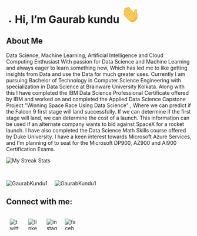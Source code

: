 - # Hi, I’m Gaurab kundu  <img src="https://raw.githubusercontent.com/ABSphreak/ABSphreak/master/gifs/Hi.gif" width="50px"> 
## About Me
Data Science, Machine Learning, Artificial Intelligence and Cloud Computing Enthusiast With passion for Data Science and Machine Learning and always eager to learn something new, Which has led me to like getting insights from Data and use the Data for much greater uses.
Currently I am pursuing Bachelor of Technology in Computer Science Engineering with specialization in Data Science at Brainware University Kolkata.
Along with this I have completed the IBM Data Science Professional Certificate offered by IBM and worked on and completed the Applied Data Science Capstone Project "Winning Space Race Using Data Science" , Where we can predict if the Falcon 9 first stage will land successfully. If we can determine if the first stage will land, we can determine the cost of a launch. This information can be used if an alternate company wants to bid against SpaceX for a rocket launch. I have also completed the Data Science Math Skills course offered by Duke University. I have a keen interest towards Microsoft Azure Services, and I'm planning of to seat for the Microsoft DP900, AZ900 and AI900 Certification Exams.


![My Streak Stats](https://github-readme-streak-stats.herokuapp.com/?user=GaurabKundu1&theme=vision-friendly-dark)

<br />
<p align="left">
    <img src="https://github-readme-stats.vercel.app/api?username=GaurabKundu1&show_icons=true&theme=vision-friendly-dark" alt="GaurabKundu1" />
    &nbsp;
    &nbsp;
    <img src="https://github-readme-stats.vercel.app/api/top-langs/?username=GaurabKundu1&show_icons=true&theme=vision-friendly-dark" alt="GaurabKundu1" />
   
</p>



<!-- Social -->
## Connect with me:
<br/>
<a href="https://twitter.com/GaurabKundu6">
    <img align="left" hspace="10" src="https://www.flaticon.com/svg/static/icons/svg/733/733579.svg" alt="twitter" height="30" width="30" />
</a>
<a href="https://www.linkedin.com/in/gaurab-kundu-020803">
    <img align="left" hspace="10" src="https://www.flaticon.com/svg/static/icons/svg/174/174857.svg" alt="linkedin" height="30" width="30" />
</a>
<a href="https://www.instagram.com/gaurabkundu7">
    <img align="left" hspace="10" src="https://www.flaticon.com/svg/static/icons/svg/174/174855.svg" alt="instagram" height="30" width="30" />
</a>
<a href="https://www.facebook.com/gaurab.kundu.127">
    <img align="left" hspace="10" src="![124010](https://user-images.githubusercontent.com/86102231/141140910-e24daba2-478d-49be-b06c-eec6973b3a58.png)
" alt="facebook" height="30" width="30" />
</a>

<!---
GaurabKundu1/GaurabKundu1 is a ✨ special ✨ repository because its `README.md` (this file) appears on your GitHub profile.
You can click the Preview link to take a look at your changes.
--->
